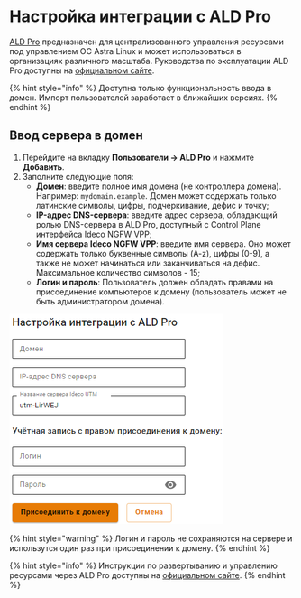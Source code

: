 # Настройка интеграции с ALD Pro

[ALD Pro](https://www.aldpro.ru/) предназначен для централизованного управления ресурсами под управлением ОС Astra Linux и может использоваться в организациях различного масштаба. Руководства по эксплуатации ALD Pro доступны на [официальном сайте](https://www.aldpro.ru/docs/).

{% hint style="info" %}
Доступна только функциональность ввода в домен. Импорт пользователей заработает в ближайших версиях.
{% endhint %}

## Ввод сервера в домен

1. Перейдите на вкладку **Пользователи -> ALD Pro** и нажмите **Добавить**.
2. Заполните следующие поля:
   * **Домен**: введите полное имя домена (не контроллера домена). Например: `mydomain.example`. Домен может содержать только латинские символы, цифры, подчеркивание, дефис и точку;
   * **IP-адрес DNS-сервера**: введите адрес сервера, обладающий ролью DNS-сервера в ALD Pro, доступный с Сontrol Plane интерфейса Ideco NGFW VPP;
   * **Имя сервера Ideco NGFW VPP**: введите имя сервера. Оно может содержать только буквенные символы (A-z), цифры (0-9), а также не может начинаться или заканчиваться на дефис. Максимальное количество символов - 15;
   * **Логин и пароль**: Пользователь должен обладать правами на присоединение компьютеров к домену (пользователь может не быть администратором домена).

![](/.gitbook/users1.png)

{% hint style="warning" %}
Логин и пароль не сохраняются на сервере и использутся один раз при присоединении к домену.
{% endhint %}

{% hint style="info" %}
Инструкции по развертыванию и управлению ресурсами через ALD Pro доступны на [официальном сайте](https://www.aldpro.ru/docs/).
{% endhint %}
